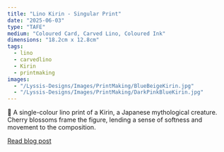 ```yaml
---
title: "Lino Kirin - Singular Print"
date: "2025-06-03"
type: "TAFE"
medium: "Coloured Card, Carved Lino, Coloured Ink"
dimensions: "18.2cm x 12.8cm"
tags: 
  - lino
  - carvedlino
  - Kirin
  - printmaking
images:
  - "/Lyssis-Designs/Images/PrintMaking/BlueBeigeKirin.jpg"
  - "/Lyssis-Designs/Images/PrintMaking/DarkPinkBlueKirin.jpg"
---
```


:deer: A single-colour lino print of a Kirin, a Japanese mythological creature. Cherry blossoms frame the figure, lending a sense of softness and movement to the composition.

[Read blog post](/blog/Printmaking/Completed-Pieces/Lino-Kirin)